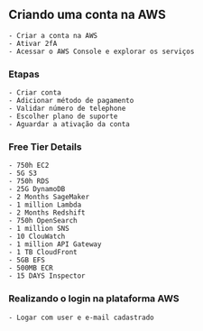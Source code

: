 ## Criando uma conta na AWS

	- Criar a conta na AWS
	- Ativar 2fA
	- Acessar o AWS Console e explorar os serviços
	
### Etapas
	- Criar conta
	- Adicionar método de pagamento
	- Validar número de telephone
	- Escolher plano de suporte
	- Aguardar a ativação da conta
	
### Free Tier Details

	- 750h EC2
	- 5G S3
	- 750h RDS
	- 25G DynamoDB
	- 2 Months SageMaker
	- 1 million Lambda
	- 2 Months Redshift
	- 750h OpenSearch
	- 1 million SNS
	- 10 ClouWatch
	- 1 million API Gateway
	- 1 TB CloudFront
	- 5GB EFS
	- 500MB ECR
	- 15 DAYS Inspector
	
### Realizando o login na plataforma AWS

	- Logar com user e e-mail cadastrado
